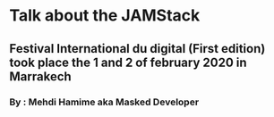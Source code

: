 # Talk about the JAMStack
## Festival International du digital (First edition) took place the 1 and 2 of february 2020 in Marrakech
### By : Mehdi Hamime aka Masked Developer
